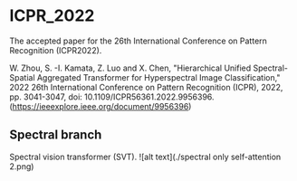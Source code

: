 # ICPR_2022
The accepted paper for the 26th International Conference on Pattern Recognition (ICPR2022).

W. Zhou, S. -I. Kamata, Z. Luo and X. Chen, "Hierarchical Unified Spectral-Spatial Aggregated Transformer for Hyperspectral Image Classification," 2022 26th International Conference on Pattern Recognition (ICPR), 2022, pp. 3041-3047, doi: 10.1109/ICPR56361.2022.9956396. (https://ieeexplore.ieee.org/document/9956396)

Spectral branch
-------------------------------
Spectral vision transformer (SVT).
![alt text](./spectral only self-attention 2.png)
